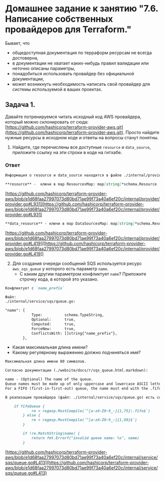 # Домашнее задание к занятию "7.6. Написание собственных провайдеров для Terraform."

Бывает, что 
* общедоступная документация по терраформ ресурсам не всегда достоверна,
* в документации не хватает каких-нибудь правил валидации или неточно описаны параметры,
* понадобиться использовать провайдер без официальной документации,
* может возникнуть необходимость написать свой провайдер для системы используемой в ваших проектах.   

## Задача 1. 
Давайте потренируемся читать исходный код AWS провайдера, который можно склонировать от сюда: 
[https://github.com/hashicorp/terraform-provider-aws.git](https://github.com/hashicorp/terraform-provider-aws.git).
Просто найдите нужные ресурсы в исходном коде и ответы на вопросы станут понятны.  


1. Найдите, где перечислены все доступные `resource` и `data_source`, приложите ссылку на эти строки в коде на 
гитхабе.   

### Ответ

```markdown
Информация о resource и data_source находится в файле ./internal/provider/provider.go

**resource** -  ключи в map ResourcesMap: map[string]*schema.Resource
```

[https://github.com/hashicorp/terraform-provider-aws/blob/e1d68faa27997073d80bd71ae99f73a40a6ef20c/internal/provider/provider.go#L931](https://github.com/hashicorp/terraform-provider-aws/blob/e1d68faa27997073d80bd71ae99f73a40a6ef20c/internal/provider/provider.go#L931)

```markdown
**data_resource** - ключи в map DataSourcesMap: map[string]*schema.Resource
```

[https://github.com/hashicorp/terraform-provider-aws/blob/e1d68faa27997073d80bd71ae99f73a40a6ef20c/internal/provider/provider.go#L419]([https://github.com/hashicorp/terraform-provider-aws/blob/e1d68faa27997073d80bd71ae99f73a40a6ef20c/internal/provider/provider.go#L419])



2. Для создания очереди сообщений SQS используется ресурс `aws_sqs_queue` у которого есть параметр `name`. 
    * С каким другим параметром конфликтует `name`? Приложите строчку кода, в которой это указано.
   

```markdown
Конфликтует с `name_prefix`

Файл:
./internal/service/sqs/queue.go:

"name": {
			Type:          schema.TypeString,
			Optional:      true,
			Computed:      true,
			ForceNew:      true,
			ConflictsWith: []string{"name_prefix"},
		},

```
 * Какая максимальная длина имени? 
 * Какому регулярному выражению должно подчиняться имя? 


```markdown
Максимальная длина имени 80 символов.

Согласно документации (./website/docs/r/sqs_queue.html.markdown):

name - (Optional) The name of the queue. 
Queue names must be made up of only uppercase and lowercase ASCII letters, numbers, underscores, and hyphens, and must be between 1 and 80 characters long. 
For a FIFO (first-in-first-out) queue, the name must end with the .fifo suffix. 

В реализации провайдера (файл: ./internal/service/sqs/queue.go) есть соответствующая проверка:

	if fifoQueue {
			re = regexp.MustCompile(`^[a-zA-Z0-9_-]{1,75}\.fifo$`)
		} else {
			re = regexp.MustCompile(`^[a-zA-Z0-9_-]{1,80}$`)
		}

		if !re.MatchString(name) {
			return fmt.Errorf("invalid queue name: %s", name)
		}
```
[https://github.com/hashicorp/terraform-provider-aws/blob/e1d68faa27997073d80bd71ae99f73a40a6ef20c/internal/service/sqs/queue.go#L413](https://github.com/hashicorp/terraform-provider-aws/blob/e1d68faa27997073d80bd71ae99f73a40a6ef20c/internal/service/sqs/queue.go#L413)
